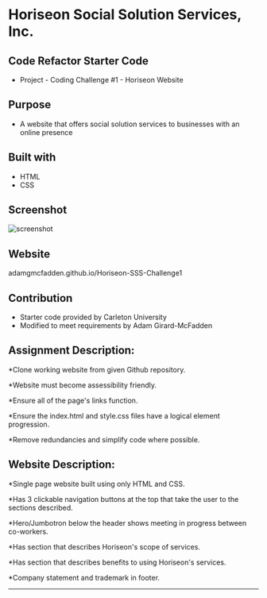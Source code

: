 # Horiseon Social Solution Services, Inc.

## Code Refactor Starter Code

- Project - Coding Challenge #1 - Horiseon Website

## Purpose

- A website that offers social solution services to businesses with an online presence

## Built with

- HTML
- CSS

## Screenshot

![screenshot](./Develop/assets/images/screenshot.png)

## Website

adamgmcfadden.github.io/Horiseon-SSS-Challenge1

## Contribution

- Starter code provided by Carleton University
- Modified to meet requirements by Adam Girard-McFadden

## Assignment Description:

\*Clone working website from given Github repository.

\*Website must become assessibility friendly.

\*Ensure all of the page's links function.

\*Ensure the index.html and style.css files have a logical element progression.

\*Remove redundancies and simplify code where possible.

## Website Description:

\*Single page website built using only HTML and CSS.

\*Has 3 clickable navigation buttons at the top that take the user to the sections described.

\*Hero/Jumbotron below the header shows meeting in progress between co-workers.

\*Has section that describes Horiseon's scope of services.

\*Has section that describes benefits to using Horiseon's services.

\*Company statement and trademark in footer.

---

